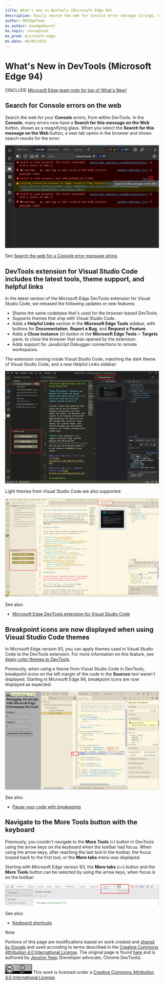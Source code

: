 ```yaml
---
title: What's new in DevTools (Microsoft Edge 94)
description: Easily search the web for console error message strings, DevTools extension for Visual Studio Code now has the newest tools and theme support, breakpoint icons are now displayed when using Visual Studio Code themes, and you can navigate to the More Tools button with the keyboard.
author: MSEdgeTeam
ms.author: msedgedevrel
ms.topic: conceptual
ms.prod: microsoft-edge
ms.date: 09/03/2021
---
```

# What's New in DevTools (Microsoft Edge 94)

[!INCLUDE [Microsoft Edge team note for top of What's New](../../includes/edge-whats-new-note.md)]


<!-- ====================================================================== -->
## Search for Console errors on the web

<!-- Title: Quickly debug console errors with our new integrated search feature -->
<!-- Subtitle: Now you can quickly search for console errors directly from the Console. -->

Search the web for your **Console** errors, from within DevTools.  In the **Console**, many errors now have a **Search for this message on the Web** button, shown as a magnifying glass.  When you select the **Search for this message on the Web** button, a new tab opens in the browser and shows search results for the error:

![The 'Search for this message on the Web' button on an error in the Console](./devtools-images/search-console-icon.png)

See [Search the web for a Console error message string](../../../console/index.md#search-the-web-for-a-console-error-message-string).


<!-- ====================================================================== -->
## DevTools extension for Visual Studio Code includes the latest tools, theme support, and helpful links

<!-- Title: Microsoft Edge DevTools for Visual Studio Code now supports themes and uses the most recent codebase -->
<!-- Subtitle: The Microsoft Edge DevTools extension for Visual Studio Code now uses the same version of the Developer Tools as your Microsoft Edge browser. We also added ways to learn more and for you to tell us what we could do better from within Visual Studio Code. -->

In the latest version of the Microsoft Edge DevTools extension for Visual Studio Code, we released the following updates or new features:
*  Shares the same codebase that's used for the browser-based DevTools.
*  Supports themes that ship with Visual Studio Code.
*  Adds a **Helpful Links** section in the **Microsoft Edge Tools** sidebar, with buttons for **Documentation**, **Report a Bug**, and **Request a Feature**.
*  Adds a **Close instance** (`X`) button in the **Microsoft Edge Tools** > **Targets** pane, to close the browser that was opened by the extension.
*  Adds support for JavaScript Debugger connections to remote workspaces.

The extension running inside Visual Studio Code, matching the dark theme of Visual Studio Code, and a new Helpful Links sidebar:

![The extension, matching the dark theme](./devtools-images/devtools-extension-dark-theme.png)

Light themes from Visual Studio Code are also supported:

![The extension running inside Visual Studio Code, matching the light theme of Visual Studio Code, and a new Helpful Links sidebar](./devtools-images/devtools-extension-light-theme.png)

See also:
* [Microsoft Edge DevTools extension for Visual Studio Code](../../../../visual-studio-code/microsoft-edge-devtools-extension.md)


<!-- ====================================================================== -->
## Breakpoint icons are now displayed when using Visual Studio Code themes

<!-- Title: Breakpoint icons are now displayed when using themes from Visual Studio Code -->
<!-- Subtitle: Setting, removing, and viewing breakpoints is now easier in Microsoft Edge. -->

In Microsoft Edge version 93, you can apply themes used in Visual Studio Code to the DevTools extension.  For more information on this feature, see [Apply color themes to DevTools](../../../customize/theme.md).

Previously, when using a theme from Visual Studio Code in DevTools, breakpoint icons on the left margin of the code in the **Sources** tool weren't displayed.  Starting in Microsoft Edge 94, breakpoint icons are now displayed as expected:

![Breakpoint icons are now displayed when using Visual Studio Code themes](./devtools-images/breakpoint-icons-displayed-in-vs-code-themes.png)

See also:
* [Pause your code with breakpoints](../../../javascript/breakpoints.md)


<!-- ====================================================================== -->
## Navigate to the More Tools button with the keyboard

<!-- Title: Use the arrow keys to navigate to the + button to open more tools -->
<!-- Subtitle: To open more tools, we have improved keyboard accessibility using the arrow keys on the main DevTools toolbar. -->

Previously, you couldn't navigate to the **More Tools** (`+`) button in DevTools using the arrow keys on the keyboard when the toolbar had focus.  When using the arrow keys, after reaching the last tool in the toolbar, the focus looped back to the first tool, or the **More tabs** menu was displayed.

Starting with Microsoft Edge version 93, the **More tabs** (`>>`) button and the **More Tools** button can be selected by using the arrow keys, when focus is on the toolbar:

![Using the arrow keys to put focus on the More Tabs or More Tools button](./devtools-images/nav-to-more-tools-button-with-keyboard.png)

See also:
* [Keyboard shortcuts](../../../shortcuts/index.md)


<!-- ====================================================================== -->
> [!NOTE]
> Portions of this page are modifications based on work created and [shared by Google](https://developers.google.com/terms/site-policies) and used according to terms described in the [Creative Commons Attribution 4.0 International License](https://creativecommons.org/licenses/by/4.0).
> The original page is found [here](https://developer.chrome.com/blog/new-in-devtools-94) and is authored by [Jecelyn Yeen](https://developers.google.com/web/resources/contributors#jecelynyeen) (Developer advocate, Chrome DevTools).

[![Creative Commons License](../../../../media/cc-logo/88x31.png)](https://creativecommons.org/licenses/by/4.0)
This work is licensed under a [Creative Commons Attribution 4.0 International License](https://creativecommons.org/licenses/by/4.0).
